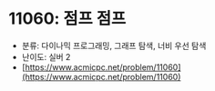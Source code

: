# 11060: 점프 점프

- 분류: 다이나믹 프로그래밍, 그래프 탐색, 너비 우선 탐색
- 난이도: 실버 2
- [https://www.acmicpc.net/problem/11060](https://www.acmicpc.net/problem/11060)
